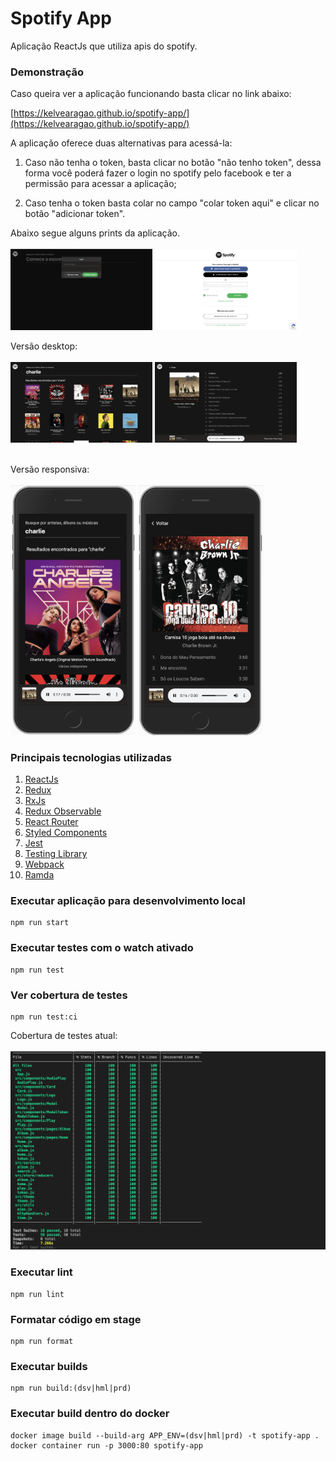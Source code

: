 # Spotify App

Aplicação ReactJs que utiliza apis do spotify.

### Demonstração

Caso queira ver a aplicação funcionando basta clicar no link abaixo:

[https://kelvearagao.github.io/spotify-app/](https://kelvearagao.github.io/spotify-app/)

A aplicação oferece duas alternativas para acessá-la:

1. Caso não tenha o token, basta clicar no botão "não tenho token", dessa forma você poderá fazer o login no spotify pelo facebook e ter a permissão para acessar a aplicação;

2. Caso tenha o token basta colar no campo "colar token aqui" e clicar no botão "adicionar token".

Abaixo segue alguns prints da aplicação.
<br /><br />
<img src="doc/login.png" width="45%" />
<img src="doc/login-fb.png" width="45%" />

Versão desktop:
<br /><br />
<img src="doc/home.png" width="45%" />
<img src="doc/album.png" width="45%" />
<br /><br />

Versão responsiva:
<br /><br />
<img src="doc/home-mb.png" height="400px" />
<img src="doc/album-mb.png" height="400px" />

### Principais tecnologias utilizadas

1. [ReactJs](https://pt-br.reactjs.org/)
2. [Redux](https://redux.js.org/)
3. [RxJs](https://www.learnrxjs.io/)
4. [Redux Observable](https://redux-observable.js.org/)
5. [React Router](https://reacttraining.com/react-router/web/guides/quick-start)
6. [Styled Components](https://styled-components.com/)
7. [Jest](https://jestjs.io/)
8. [Testing Library](https://testing-library.com/)
9. [Webpack](https://webpack.js.org/)
10. [Ramda](https://ramdajs.com/)

### Executar aplicação para desenvolvimento local

```
npm run start
```

### Executar testes com o watch ativado

```
npm run test
```

### Ver cobertura de testes

```
npm run test:ci
```

Cobertura de testes atual:
<br />
<br />
<img src="doc/test-coverage.png" />

### Executar lint

```
npm run lint
```

### Formatar código em stage

```
npm run format
```

### Executar builds

```
npm run build:(dsv|hml|prd)
```

### Executar build dentro do docker

```
docker image build --build-arg APP_ENV=(dsv|hml|prd) -t spotify-app .
docker container run -p 3000:80 spotify-app
```
